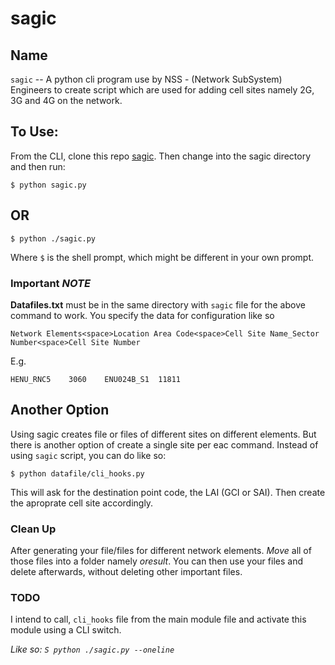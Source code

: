 # sagic

## Name

`sagic` -- A python cli program use by NSS - (Network SubSystem) Engineers to create script which are used
for adding cell sites namely 2G, 3G and 4G on the network.

## To Use:

From the CLI, clone this repo [sagic](https://github.com/2teez/sagic).
Then change into the sagic directory and then run:

```
$ python sagic.py
```

## OR

```
$ python ./sagic.py
```
Where `$` is the shell prompt, which might be different in your own prompt.

### Important _NOTE_

**Datafiles.txt** must be in the same directory with ```sagic``` file for the above command to work.
You specify the data for configuration like so

```
Network Elements<space>Location Area Code<space>Cell Site Name_Sector Number<space>Cell Site Number
```
E.g.

```HENU_RNC5	3060	ENU024B_S1	11811```

## Another Option

Using sagic creates file or files of different sites on different elements. But there is another
option of create a single site per eac command.
Instead of using `sagic` script, you can do like so:

```
$ python datafile/cli_hooks.py
```

This will ask for the destination point code, the LAI (GCI or SAI). Then create the aproprate cell site accordingly.

### Clean Up
After generating your file/files for different network elements. *Move* all of those files into a folder
namely *_oresult_*. You can then use your files and delete afterwards, without deleting other important
files.

### TODO

I intend to call, `cli_hooks` file from the main module file and activate this module using a CLI switch.

*Like so: `S python ./sagic.py --oneline`*
